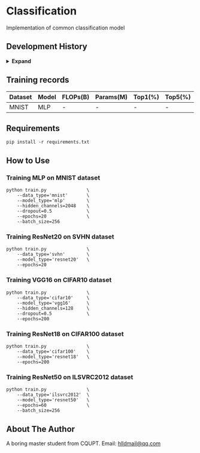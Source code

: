 # Classification

Implementation of common classification model

## Development History

<details><summary> <b>Expand</b> </summary>

* `2021-07-28` - support basic training pipeline
* `2021-07-26` - support basic vision datasets
* `2021-07-25` - support basic convolutional models

</details>

## Training records

| Dataset | Model | FLOPs(B) | Params(M) | Top1(%) | Top5(%) |
| --- | --- | --- | --- | --- | --- |
| MNIST | MLP | - | - | - | - |

## Requirements
```
pip install -r requirements.txt
```

## How to Use

### Training MLP on MNIST dataset
```
python train.py               \
    --data_type='mnist'       \
    --model_type='mlp'        \
    --hidden_channels=2048    \
    --dropout=0.5             \
    --epochs=20               \
    --batch_size=256
```

### Training ResNet20 on SVHN dataset
```
python train.py               \
    --data_type='svhn'        \
    --model_type='resnet20'   \
    --epochs=20
```

### Training VGG16 on CIFAR10 dataset
```
python train.py               \
    --data_type='cifar10'     \
    --model_type='vgg16'      \
    --hidden_channels=128     \
    --dropout=0.5             \
    --epochs=200
```

### Training ResNet18 on CIFAR100 dataset
```
python train.py               \
    --data_type='cifar100'    \
    --model_type='resnet18'   \
    --epochs=200
```

### Training ResNet50 on ILSVRC2012 dataset
```
python train.py               \
    --data_type='ilsvrc2012'  \
    --model_type='resnet50'   \
    --epochs=60               \
    --batch_size=256
```

## About The Author

A boring master student from CQUPT. Email: hlldmail@qq.com
